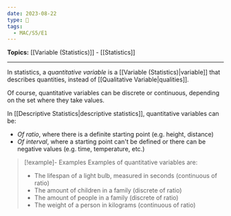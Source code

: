 ```yaml
---
date: 2023-08-22
type: 🧠
tags:
  - MAC/S5/E1
---
```


**Topics:** [[Variable (Statistics)]] - [[Statistics]]

---

In statistics, a _quantitative variable_ is a [[Variable (Statistics)|variable]] that describes quantities, instead of [[Qualitative Variable|qualities]].

Of course, quantitative variables can be discrete or continuous, depending on the set where they take values.

In [[Descriptive Statistics|descriptive statistics]], quantitative variables can be:

- _Of ratio_, where there is a definite starting point (e.g. height, distance)
- _Of interval_, where a starting point can't be defined or there can be negative values (e.g. time, temperature, etc.)

> [!example]- Examples
> Examples of quantitative variables are:
>
> - The lifespan of a light bulb, measured in seconds (continuous of ratio)
> - The amount of children in a family (discrete of ratio)
> - The amount of people in a family (discrete of ratio)
> - The weight of a person in kilograms (continuous of ratio)

